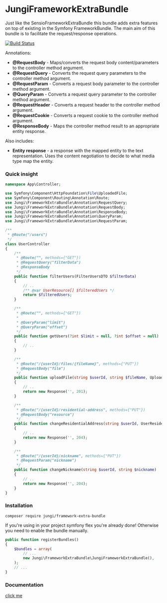 JungiFrameworkExtraBundle
=========================

Just like the SensioFrameworkExtraBundle this bundle adds extra features on top of existing in the Symfony FrameworkBundle.
The main aim of this bundle is to facilitate the request/response operations.

[![Build Status](https://img.shields.io/travis/piku235/JungiFrameworkExtraBundle/master.svg?style=flat-square)](https://travis-ci.org/piku235/JungiFrameworkExtraBundle)

Annotations:
* **@RequestBody** - Maps/converts the request body content/parameters to the controller method argument.
* **@RequestQuery** - Converts the request query parameters to the controller method argument.
* **@RequestParam** - Converts a request body parameter to the controller method argument.
* **@QueryParam** - Converts a request query parameter to the controller method argument.
* **@RequestHeader** - Converts a request header to the controller method argument.
* **@RequestCookie** - Converts a request cookie to the controller method argument.
* **@ResponseBody** - Maps the controller method result to an appropriate entity response.

Also includes:
* **Entity response** - a response with the mapped entity to the text representation. Uses the content negotiation 
to decide to what media type map the entity.

### Quick insight

```php
namespace App\Controller;

use Symfony\Component\HttpFoundation\File\UploadedFile;
use Symfony\Component\Routing\Annotation\Route;
use Jungi\FrameworkExtraBundle\Annotation\RequestQuery;
use Jungi\FrameworkExtraBundle\Annotation\RequestBody;
use Jungi\FrameworkExtraBundle\Annotation\ResponseBody;
use Jungi\FrameworkExtraBundle\Annotation\QueryParam;
use Jungi\FrameworkExtraBundle\Annotation\RequestParam;

/**
 * @Route("/users")
 */
class UserController
{
    /**
     * @Route("", methods={"GET"})
     * @RequestQuery("filterData")
     * @ResponseBody
     */
    public function filterUsers(FilterUsersDTO $filterData)
    {
        // ..
        /** @var UserResource[] $filteredUsers */
        return $filteredUsers;
    }

    /**
     * @Route("", methods={"GET"})
     *
     * @QueryParam("limit")
     * @QueryParam("offset")
     */
    public function getUsers(?int $limit = null, ?int $offset = null)
    {
        // ..
    }

    /**
     * @Route("/{userId}/files/{fileName}", methods={"PUT"})
     * @RequestBody("file")
     */
    public function uploadFile(string $userId, string $fileName, UploadedFile $file)
    {
        // ..
        return new Response('', 201);
    }

    /**
     * @Route("/{userId}/residential-address", methods={"PUT"})
     * @RequestBody("resource")
     */
    public function changeResidentialAddress(string $userId, UserResidentialAddressResource $resource)
    {
        // ..
        return new Response('', 204);
    }

    /**
     * @Route("/{userId}/nickname", methods={"PUT"})
     * @RequestParam("nickname")
     */
    public function changeNickname(string $userId, string $nickname)
    {
        // ..
        return new Response('', 204);
    }
}
```

### Installation

```
composer require jungi/framework-extra-bundle
```

If you're using in your project symfony flex you're already done! Otherwise you need to enable the bundle manually.

```php
public function registerBundles()
{
    $bundles = array(
        // ...
        new Jungi\FrameworkExtraBundle\JungiFrameworkExtraBundle(),
    );
    // ...
}
```

### Documentation
[click me](https://github.com/piku235/JungiFrameworkExtraBundle/blob/master/resources/doc/index.md)
